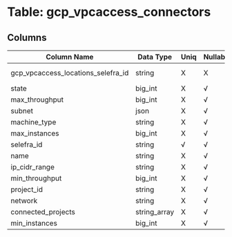 # Table: gcp_vpcaccess_connectors

## Columns 

|  Column Name   |  Data Type  | Uniq | Nullable | Description | 
|  ----  | ----  | ----  | ----  | ---- | 
| gcp_vpcaccess_locations_selefra_id | string | X | X | fk to gcp_vpcaccess_locations.selefra_id | 
| state | big_int | X | √ |  | 
| max_throughput | big_int | X | √ |  | 
| subnet | json | X | √ |  | 
| machine_type | string | X | √ |  | 
| max_instances | big_int | X | √ |  | 
| selefra_id | string | √ | √ | primary keys value md5 | 
| name | string | X | √ |  | 
| ip_cidr_range | string | X | √ |  | 
| min_throughput | big_int | X | √ |  | 
| project_id | string | X | √ |  | 
| network | string | X | √ |  | 
| connected_projects | string_array | X | √ |  | 
| min_instances | big_int | X | √ |  | 


